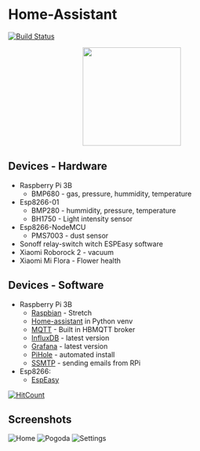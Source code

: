 # Home-Assistant
[![Build Status](https://travis-ci.org/huczas/.homeassistant.svg?branch=master)](https://travis-ci.org/huczas/.homeassistant)

<p align="center"><img src="https://github.com/home-assistant/home-assistant-assets/raw/master/loading-screen.gif" width="200"></p>

## Devices - Hardware

* Raspberry Pi 3B
  * BMP680 - gas, pressure, hummidity, temperature
* Esp8266-01
  * BMP280 - hummidity, pressure, temperature
  * BH1750 - Light intensity sensor
* Esp8266-NodeMCU
  * PMS7003 - dust sensor
* Sonoff relay-switch witch ESPEasy software
* Xiaomi Roborock 2 - vacuum
* Xiaomi Mi Flora - Flower health

## Devices - Software

* Raspberry Pi 3B
  * [Raspbian] - Stretch
  * [Home-assistant] in Python venv
  * [MQTT] - Built in HBMQTT broker
  * [InfluxDB] - latest version
  * [Grafana] - latest version
  * [PiHole] - automated install
  * [SSMTP] - sending emails from RPi
* Esp8266:
  * [EspEasy]

[![HitCount](http://hits.dwyl.io/huczas/.homeassistant.svg)](http://hits.dwyl.io/huczas/.homeassistant)

[Raspbian]:https://www.raspberrypi.org/downloads/raspbian/
[Home-assistant]:../master/info/Help.md
[MQTT]:../master/info/MQTT.md
[Grafana]:../master/info/Grafana.md
[InfluxDB]:../master/info/InfluxDB.md
[PiHole]:https://github.com/pi-hole/pi-hole#one-step-automated-install
[SSMTP]:../master/info/email.md
[EspEasy]:https://github.com/letscontrolit/ESPEasy

## Screenshots

![Home](../master/info/screenshots/ha_home.png)
![Pogoda](../master/info/screenshots/ha_pogoda.png)
![Settings](../master/info/screenshots/ha_settings.png)
